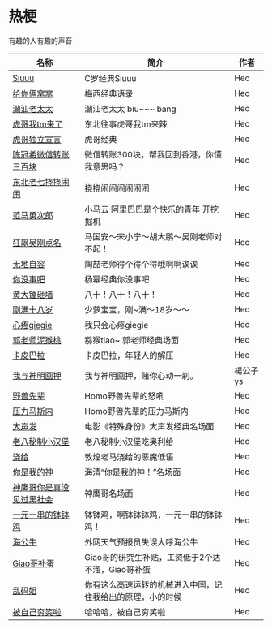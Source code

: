 # 热梗

有趣的人有趣的声音

| 名称  | 简介 | 作者 |
|-----|----|--------|
| [Siuuu](/热梗/audios/Siuuu-1700722734.muyu) | C罗经典Siuuu   |   Heo     |
| [给你俩窝窝](/热梗/audios/给你俩窝窝-1700723547.muyu) | 梅西经典语录   |   Heo     |
| [潮汕老太太](/热梗/audios/潮汕老太太-1700793882.muyu) | 潮汕老太太 biu~~~ bang   |   Heo     |
| [虎哥我tm来了](/热梗/audios/虎哥我tm来了-1700806982.muyu) | 东北往事虎哥我tm来辣   |   Heo     |
| [虎哥独立宣言](/热梗/audios/虎哥独立宣言-1700807375.muyu) | 虎哥经典   |   Heo     |
| [陈冠希微信转账三百块](/热梗/audios/陈冠希微信转账三百块-1700808297.muyu) | 微信转账300块，帮我回到香港，你懂我意思吗？   |   Heo     |
| [东北老七挠挠闹闹](/热梗/audios/东北老七挠挠闹闹-1700809131.muyu) | 挠挠闹闹闹闹闹闹   |   Heo     |
| [范马勇次郎](/热梗/audios/范马勇次郎-1700829280.muyu) | 小马云 阿里巴巴是个快乐的青年 开挖掘机   |   Heo     |
| [狂飙吴刚点名](/热梗/audios/狂飙吴刚点名-1700829813.muyu) | 马国安～宋小宁～胡大鹏～吴刚老师对不起！   |   Heo     |
| [无地自容](/热梗/audios/无地自容-1700830600.muyu) | 陶喆老师得个得个得哦啊啊诶诶  |   Heo     |
| [你没事吧](/热梗/audios/你没事吧-1700833071.muyu) | 杨幂经典你没事吧  |   Heo     |
| [黄大锤砸墙](/热梗/audios/黄大锤砸墙-1700919238.muyu) | 八十！八十！八十！  |   Heo     |
| [刚满十八岁](/热梗/audios/刚满十八岁-1701138224.muyu) | 少萝宝宝，刚~满～18岁～～  |   Heo     |
| [心疼giegie](/热梗/audios/心疼giegie-1701150027.muyu) | 我只会心疼giegie  |   Heo     |
| [郭老师泥猴桃](/热梗/audios/郭老师猕猴桃-1701150466.muyu) | 猕猴tiao~ 郭老师经典场面 |   Heo     |
| [卡皮巴拉](/热梗/audios/卡皮巴拉-1701489335.muyu) | 卡皮巴拉，年轻人的解压 |   Heo     |
| [我与神明画押](/热梗/audios/我与神明画押-1702464698.muyu) | 我与神明画押，赌你心动一刹。 |   楊公子ys     |
| [野兽先辈](/热梗/audios/野兽先辈-1703473233.muyu) | Homo野兽先辈的怒吼 | Heo |
| [压力马斯内](/热梗/audios/压力马斯内-1703474824.muyu) | Homo野兽先辈的压力马斯内 | Heo |
| [大声发](/热梗/audios/大声发-1704177751.muyu) | 电影《特殊身份》大声发经典名场面 | Heo |
| [老八秘制小汉堡](/热梗/audios/老八秘制小汉堡-1704253242.muyu) | 老八秘制小汉堡吃奥利给 | Heo |
| [浇给](/热梗/audios/敦煌老马浇给-1705975997.muyu) | 敦煌老马浇给的恶魔低语 | Heo |
| [你是我的神](/热梗/audios/你是我的神-1706431733.muyu) | 海清“你是我的神！”名场面 | Heo |
| [神鹰哥你是真没见过黑社会](/热梗/audios/神鹰哥你是真没见过黑社会-1708396416.muyu) | 神鹰哥名场面 | Heo |
| [一元一串的钵钵鸡](/热梗/audios/一元一串的钵钵鸡-1708504931.muyu) | 钵钵鸡，啊钵钵钵鸡，一元一串的钵钵鸡！ | Heo |
| [海公牛](/热梗/audios/海公牛-1708577924.muyu) | 外网天气预报员失误大呼海公牛 | Heo |
| [Giao哥补蛋](/热梗/audios/Giao哥补蛋-1709281278.muyu) | Giao哥的研究生补贴，工资低于2个达不溜，Giao哥补蛋 | Heo |
| [乱码姐](/热梗/audios/乱码姐-1709713069.muyu) | 你有这么高速运转的机械进入中国，记住我给出的原理，小的时候 | Heo |
| [被自己穷笑啦](/热梗/audios/被自己穷笑啦-1711072307.muyu) | 哈哈哈，被自己穷笑啦 | Heo |
